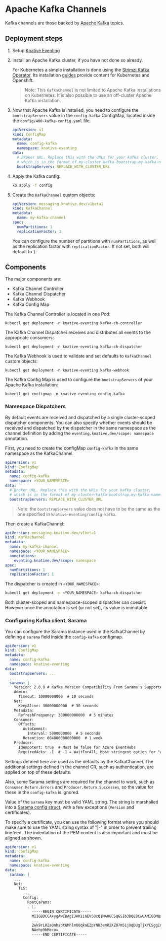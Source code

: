 # Apache Kafka Channels

Kafka channels are those backed by [Apache Kafka](http://kafka.apache.org/)
topics.

## Deployment steps

1. Setup
   [Knative Eventing](https://knative.dev/docs/install/any-kubernetes-cluster/#installing-the-eventing-component)
1. Install an Apache Kafka cluster, if you have not done so already.

   For Kubernetes a simple installation is done using the
   [Strimzi Kafka Operator](http://strimzi.io). Its installation
   [guides](http://strimzi.io/quickstarts/) provide content for Kubernetes and
   Openshift.

   > Note: This `KafkaChannel` is not limited to Apache Kafka installations on
   > Kubernetes. It is also possible to use an off-cluster Apache Kafka
   > installation.

1. Now that Apache Kafka is installed, you need to configure the
   `bootstrapServers` value in the `config-kafka` ConfigMap, located inside the
   `config/400-kafka-config.yaml` file.

   ```yaml
   apiVersion: v1
   kind: ConfigMap
   metadata:
     name: config-kafka
     namespace: knative-eventing
   data:
     # Broker URL. Replace this with the URLs for your kafka cluster,
     # which is in the format of my-cluster-kafka-bootstrap.my-kafka-namespace:9092.
     bootstrapServers: REPLACE_WITH_CLUSTER_URL
   ```

1. Apply the Kafka config:

   ```sh
   ko apply -f config
   ```

1. Create the `KafkaChannel` custom objects:

   ```yaml
   apiVersion: messaging.knative.dev/v1beta1
   kind: KafkaChannel
   metadata:
     name: my-kafka-channel
   spec:
     numPartitions: 1
     replicationFactor: 1
   ```

   You can configure the number of partitions with `numPartitions`, as well as
   the replication factor with `replicationFactor`. If not set, both will
   default to `1`.

## Components

The major components are:

- Kafka Channel Controller
- Kafka Channel Dispatcher
- Kafka Webhook
- Kafka Config Map

The Kafka Channel Controller is located in one Pod:

```shell
kubectl get deployment -n knative-eventing kafka-ch-controller
```

The Kafka Channel Dispatcher receives and distributes all events to the
appropriate consumers:

```shell
kubectl get deployment -n knative-eventing kafka-ch-dispatcher
```

The Kafka Webhook is used to validate and set defaults to `KafkaChannel` custom
objects:

```shell
kubectl get deployment -n knative-eventing kafka-webhook
```

The Kafka Config Map is used to configure the `bootstrapServers` of your Apache
Kafka installation:

```shell
kubectl get configmap -n knative-eventing config-kafka
```

### Namespace Dispatchers

By default events are received and dispatched by a single cluster-scoped
dispatcher components. You can also specify whether events should be received
and dispatched by the dispatcher in the same namespace as the channel definition
by adding the `eventing.knative.dev/scope: namespace` annotation.

First, you need to create the configMap `config-kafka` in the same namespace as
the KafkaChannel.

```yaml
apiVersion: v1
kind: ConfigMap
metadata:
  name: config-kafka
  namespace: <YOUR_NAMESPACE>
data:
  # Broker URL. Replace this with the URLs for your kafka cluster,
  # which is in the format of my-cluster-kafka-bootstrap.my-kafka-namespace:9092.
  bootstrapServers: REPLACE_WITH_CLUSTER_URL
```

> Note: the `bootstrapServers` value does not have to be the same as the one
> specified in `knative-eventing/config-kafka`.

Then create a KafkaChannel:

```yaml
apiVersion: messaging.knative.dev/v1beta1
kind: KafkaChannel
metadata:
  name: my-kafka-channel
  namespace: <YOUR_NAMESPACE>
  annotations:
    eventing.knative.dev/scope: namespace
spec:
  numPartitions: 1
  replicationFactor: 1
```

The dispatcher is created in `<YOUR_NAMESPACE>`:

```sh
kubectl get deployment -n <YOUR_NAMESPACE> kafka-ch-dispatcher
```

Both cluster-scoped and namespace-scoped dispatcher can coexist. However once
the annotation is set (or not set), its value is immutable.

### Configuring Kafka client, Sarama

You can configure the Sarama instance used in the KafkaChannel by defining a
`sarama` field inside the `config-kafka` configmap.

```yaml
apiVersion: v1
kind: ConfigMap
metadata:
  name: config-kafka
  namespace: knative-eventing
data:
  bootstrapServers: ...
  ...
  sarama: |
    Version: 2.0.0 # Kafka Version Compatibility From Sarama's Supported List (Major.Minor.Patch)
    Admin:
      Timeout: 10000000000  # 10 seconds
    Net:
      KeepAlive: 30000000000  # 30 seconds
    Metadata:
      RefreshFrequency: 300000000000  # 5 minutes
    Consumer:
      Offsets:
        AutoCommit:
          Interval: 5000000000  # 5 seconds
        Retention: 604800000000000  # 1 week
    Producer:
      Idempotent: true  # Must be false for Azure EventHubs
      RequiredAcks: -1  # -1 = WaitForAll, Most stringent option for "at-least-once" delivery.
```

Settings defined here are used as the defaults by the KafkaChannel. The
additional settings defined in the channel CR, such as authentication, are
applied on top of these defaults.

Also, some Sarama settings are required for the channel to work, such as
`Consumer.Return.Errors` and `Producer.Return.Successes`, so the value for these
in the `config-kafka` is ignored.

Value of the `sarama` key must be valid YAML string. The string is marshalled
into a
[Sarama config struct](https://github.com/Shopify/sarama/blob/master/config.go),
with a few exceptions (`Version` and certificates).

To specify a certificate, you can use the following format where you should make
sure to use the YAML string syntax of "|-" in order to prevent trailing
linefeed. The indentation of the PEM content is also important and must be
aligned as shown.

```yaml
apiVersion: v1
kind: ConfigMap
metadata:
  name: config-kafka
  namespace: knative-eventing
data:
  sarama: |
    ...
    Net:
      TLS:
        ...
        Config:
          RootCaPems:
          - |-
            -----BEGIN CERTIFICATE-----
            MIIGBDCCA+ygAwIBAgIJAKi1aEV58cQ1MA0GCSqGSIb3DQEBCwUAMIGOMQswCQYD
            ...
            2wk9rLRZaQnhspt6MhlmU0qkaEZpYND3emR2XZ07m51jXqDUgTjXYCSggImUsARs
            NAehp9bMeco=
            -----END CERTIFICATE-----
```
